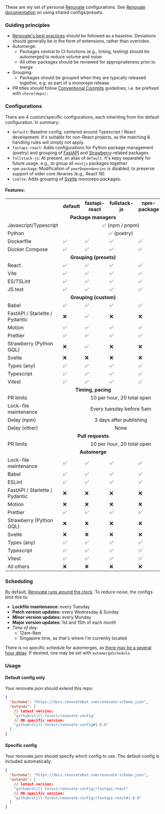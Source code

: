 These are my set of personal [Renovate](https://docs.renovatebot.com/) configurations. See [Renovate documentation](https://docs.renovatebot.com/config-presets/) on using shared configs/presets.

### Guiding principles

- [Renovate's best practices](https://docs.renovatebot.com/presets-config/#configbest-practices) should be followed as a baseline. Deviations should generally be in the form of extensions, rather than overrides.
- Automerge:
  - Packages central to CI functions (e.g., linting, testing) should be automerged to reduce volume and noise
  - All other packages should be reviewed for appropriateness prior to merge
- Grouping:
  - Packages should be grouped when they are typically released together, e.g. as part of a monorepo release.
- PR titles should follow [Conventional Commits](https://www.conventionalcommits.org/en/v1.0.0/) guidelines, i.e. be prefixed with `chore(deps):`

### Configurations

There are 4 custom/specific configurations, each inheriting from the default configuration. In summary:

- `default`: Baseline config, centered around Typescript / React development. It's suitable for non-React projects, as the matching & handling rules will simply not apply.
- `fastapi-react`: Adds configurations for Python package management (poetry) and grouping of [FastAPI](https://fastapi.tiangolo.com/) and [Strawberry](https://strawberry.rocks/)-related packages.
- `fullstack-js`: At present, an alias of `default`. It's kepy separately for future usage. e.g., to group all `nextjs` packages together
- `npm-package`: Modification of `peerDependencies` is disabled, to preserve support of older core libraries (e.g., React 18).
- `svelte`: Adds grouping of [Svelte](https://svelte.dev/) monorepo packages.

#### Features:

<table>
<tr>
<th></th><th>default</th><th>fastapi-react</th><th>fullstack-js</th><th>npm-package</th><th>svelte</th></tr>

<tr><td colspan=6 align=center><b>Package managers</b></td></tr>
<tr><td>Javascript/Typescript</td><td colspan=5 align=center>✅ (npm / pnpm)</td></tr>
<tr><td>Python</td><td colspan=5 align=center>✅ (poetry)</td></tr>
<tr><td>Dockerfile</td><td>✅</td><td>✅</td><td>✅</td><td>✅</td><td>✅</td></tr>
<tr><td>Docker Compose</td><td>✅</td><td>✅</td><td>✅</td><td>✅</td><td>✅</td></tr>

<tr><td colspan=6 align=center><b>Grouping (presets)</b></td></tr>
<tr><td>React</td><td>✅</td><td>✅</td><td>✅</td><td>✅</td><td>✅</td></tr>
<tr><td>Vite</td><td>✅</td><td>✅</td><td>✅</td><td>✅</td><td>✅</td></tr>
<tr><td>ES/TSLint</td><td>✅</td><td>✅</td><td>✅</td><td>✅</td><td>✅</td></tr>
<tr><td>JS test</td><td>✅</td><td>✅</td><td>✅</td><td>✅</td><td>✅</td></tr>

<tr><td colspan=6 align=center><b>Grouping (custom)</b></td></tr>
<tr><td>Babel</td><td>✅</td><td>✅</td><td>✅</td><td>✅</td><td>✅</td></tr>
<tr><td>FastAPI / Starlette / Pydantic</td><td>❌</td><td>✅</td><td>❌</td><td>❌</td><td>❌</td></tr>
<tr><td>Motion</td><td>✅</td><td>✅</td><td>✅</td><td>✅</td><td>✅</td></tr>
<tr><td>Prettier</td><td>✅</td><td>✅</td><td>✅</td><td>✅</td><td>✅</td></tr>
<tr><td>Strawberry (Python GQL)</td><td>❌</td><td>✅</td><td>❌</td><td>❌</td><td>❌</td></tr>
<tr><td>Svelte</td><td>❌</td><td>❌</td><td>❌</td><td>❌</td><td>✅</td></tr>
<tr><td>Types (any)</td><td>✅</td><td>✅</td><td>✅</td><td>✅</td><td>✅</td></tr>
<tr><td>Typescript</td><td>✅</td><td>✅</td><td>✅</td><td>✅</td><td>✅</td></tr>
<tr><td>Vitest</td><td>✅</td><td>✅</td><td>✅</td><td>✅</td><td>✅</td></tr>

<tr><td colspan=6 align=center><b>Timing, pacing</b></td></tr>
<tr><td>PR limits</td><td colspan=5 align=center>10 per hour, 20 total open</td></tr>
<tr><td>Lock-file maintenance</td><td colspan=5 align=center>Every tuesday before 5am</td></tr>
<tr><td>Delay (npm)</td><td colspan=5 align=center>3 days after publishing</td></tr>
<tr><td>Delay (other)</td><td colspan=5 align=center>None</td></tr>

<tr><td colspan=6 align=center><b>Pull requests</b></td></tr>
<tr><td>PR limits</td><td colspan=5 align=center>10 per hour, 20 total open</td></tr>

<tr><td colspan=6 align=center><b>Automerge</b></td></tr>
<tr><td>Lock-file maintenance</td><td>✅</td><td>✅</td><td>✅</td><td>✅</td><td>✅</td></tr>
<tr><td>Babel</td><td>✅</td><td>✅</td><td>✅</td><td>✅</td><td>✅</td></tr>
<tr><td>ESLint</td><td>✅</td><td>✅</td><td>✅</td><td>✅</td><td>✅</td></tr>
<tr><td>FastAPI / Starlette / Pydantic</td><td>❌</td><td>❌</td><td>❌</td><td>❌</td><td>❌</td></tr>
<tr><td>Motion</td><td>❌</td><td>❌</td><td>❌</td><td>❌</td><td>❌</td></tr>
<tr><td>Prettier</td><td>✅</td><td>✅</td><td>✅</td><td>✅</td><td>✅</td></tr>
<tr><td>Strawberry (Python GQL)</td><td>❌</td><td>❌</td><td>❌</td><td>❌</td><td>❌</td></tr>
<tr><td>Svelte</td><td>❌</td><td>❌</td><td>❌</td><td>❌</td><td>❌</td></tr>
<tr><td>Types (any)</td><td>✅</td><td>✅</td><td>✅</td><td>✅</td><td>✅</td></tr>
<tr><td>Typescript</td><td>✅</td><td>✅</td><td>✅</td><td>✅</td><td>✅</td></tr>
<tr><td>Vitest</td><td>✅</td><td>✅</td><td>✅</td><td>✅</td><td>✅</td></tr>
<tr><td>All others</td><td>❌</td><td>❌</td><td>❌</td><td>❌</td><td>❌</td></tr>
</table>

### Scheduling

By default, [Renovate runs around the clock](https://docs.renovatebot.com/key-concepts/scheduling/). To reduce noise, the configs limit this to:

- **Lockfile maintenance:** every Tuesday
- **Patch version updates:** every Wednesday & Sunday
- **Minor version updates:** every Monday
- **Major version updates:** 1st and 15th of each month
- _Time of day:_
  - 12am-9am
  - Singapore time, as that's where I'm currently located

There is no specific schedule for automerges, as [there may be a several hour delay](https://docs.renovatebot.com/key-concepts/automerge/). If desired, one may be set with `automergeSchedule`.

### Usage

#### Default config only

Your renovate.json should extend this repo:

```json
{
  "$schema": "https://docs.renovatebot.com/renovate-schema.json",
  "extends": [
    // latest version:
    "github>still-forest/renovate-config"
    // OR specific version:
    "github>still-forest/renovate-config#1.0.0"
  ]
}
```

#### Specific config

Your renovate.json should specify which config to use. The default config is included automatically.

```json
{
  "$schema": "https://docs.renovatebot.com/renovate-schema.json",
  "extends": [
    // latest version:
    "github>still-forest/renovate-config//fastapi-react"
    // OR specific version:
    "github>still-forest/renovate-config//fastapi-react#1.0.0"
  ]
}
```
